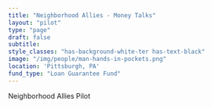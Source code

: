 ```yaml
---
title: "Neighborhood Allies - Money Talks"
layout: "pilot"
type: "page"
draft: false
subtitle: 
style_classes: "has-background-white-ter has-text-black"
image: "/img/people/man-hands-in-pockets.png"
location: 'Pittsburgh, PA'
fund_type: "Loan Guarantee Fund"
---
```




Neighborhood Allies Pilot




